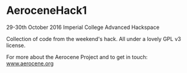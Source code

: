 # AeroceneHack1
29-30th October 2016 Imperial College Advanced Hackspace

Collection of code from the weekend's hack. All under a lovely GPL v3 license.

For more about the Aerocene Project and to get in touch: www.aerocene.org
